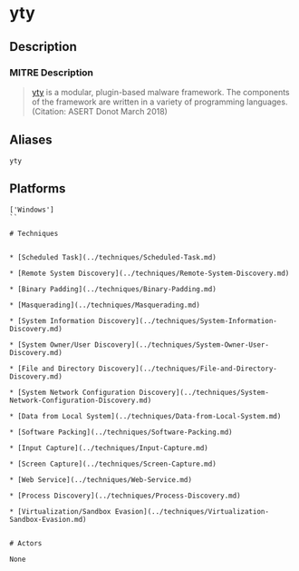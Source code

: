 
# yty

## Description

### MITRE Description

> [yty](https://attack.mitre.org/software/S0248) is a modular, plugin-based malware framework. The components of the framework are written in a variety of programming languages. (Citation: ASERT Donot March 2018)

## Aliases

```
yty
```

## Platforms

```
['Windows']
``

# Techniques


* [Scheduled Task](../techniques/Scheduled-Task.md)

* [Remote System Discovery](../techniques/Remote-System-Discovery.md)
    
* [Binary Padding](../techniques/Binary-Padding.md)
    
* [Masquerading](../techniques/Masquerading.md)
    
* [System Information Discovery](../techniques/System-Information-Discovery.md)
    
* [System Owner/User Discovery](../techniques/System-Owner-User-Discovery.md)
    
* [File and Directory Discovery](../techniques/File-and-Directory-Discovery.md)
    
* [System Network Configuration Discovery](../techniques/System-Network-Configuration-Discovery.md)
    
* [Data from Local System](../techniques/Data-from-Local-System.md)
    
* [Software Packing](../techniques/Software-Packing.md)
    
* [Input Capture](../techniques/Input-Capture.md)
    
* [Screen Capture](../techniques/Screen-Capture.md)
    
* [Web Service](../techniques/Web-Service.md)
    
* [Process Discovery](../techniques/Process-Discovery.md)
    
* [Virtualization/Sandbox Evasion](../techniques/Virtualization-Sandbox-Evasion.md)
    

# Actors

None
